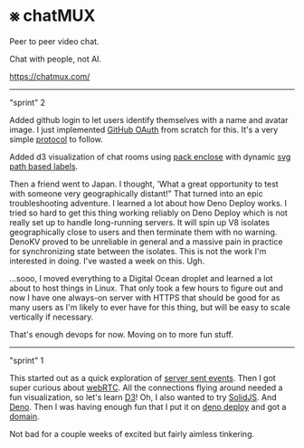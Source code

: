 # ⨳ chatMUX

Peer to peer video chat. 

Chat with people, not AI.

https://chatmux.com/

------
"sprint" 2

Added github login to let users identify themselves with a name and avatar image. I just implemented [GitHub OAuth](https://docs.github.com/en/apps/oauth-apps/building-oauth-apps/authorizing-oauth-apps) from scratch for this. It's a very simple [protocol](https://datatracker.ietf.org/doc/html/rfc6749) to follow. 

Added d3 visualization of chat rooms using [pack enclose](https://observablehq.com/@d3/d3-packenclose) with dynamic [svg path based labels](https://www.visualcinnamon.com/2015/09/placing-text-on-arcs/). 

Then a friend went to Japan. I thought, 'What a great opportunity to test with someone very geographically distant!" That turned into an epic troubleshooting adventure. I learned a lot about how Deno Deploy works. I tried so hard to get this thing working reliably on Deno Deploy which is not really set up to handle long-running servers. It will spin up V8 isolates geographically close to users and then terminate them with no warning. DenoKV proved to be unreliable in general and a massive pain in practice for synchronizing state between the isolates. This is not the work I'm interested in doing. I've wasted a week on this. Ugh.

...sooo, I moved everything to a Digital Ocean droplet and learned a lot about to host things in Linux. That only took a few hours to figure out and now I have one always-on server with HTTPS that should be good for as many users as I'm likely to ever have for this thing, but will be easy to scale vertically if necessary. 

That's enough devops for now. Moving on to more fun stuff.


------
"sprint" 1 

This started out as a quick exploration of [server sent events](https://developer.mozilla.org/en-US/docs/Web/API/Server-sent_events). Then I got super curious about [webRTC](https://developer.mozilla.org/en-US/docs/Web/API/WebRTC_API). All the connections flying around needed a fun visualization, so let's learn [D3](https://d3js.org/)! Oh, I also wanted to try [SolidJS](https://www.solidjs.com/). And [Deno](https://deno.com/). Then I was having enough fun that I put it on [deno deploy](https://deno.com/deploy) and got a [domain](https://chatmux.com/). 

Not bad for a couple weeks of excited but fairly aimless tinkering.

